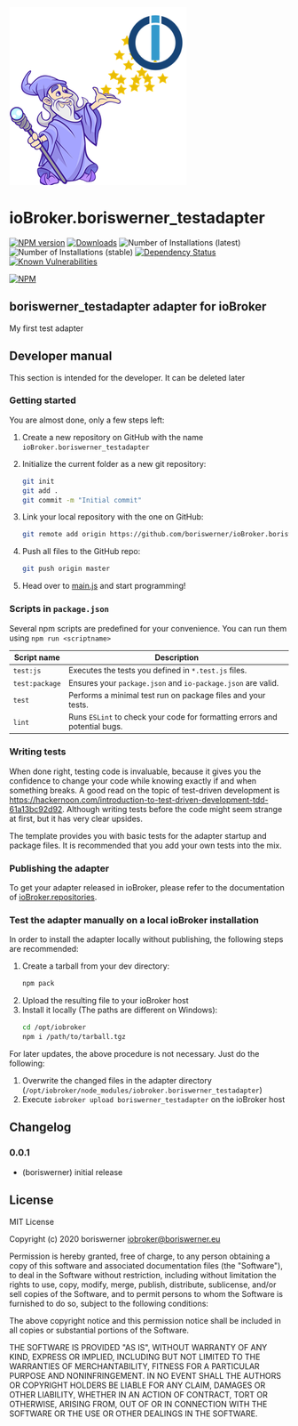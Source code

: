 ![Logo](admin/boriswerner_testadapter.png)
# ioBroker.boriswerner_testadapter

[![NPM version](http://img.shields.io/npm/v/iobroker.boriswerner_testadapter.svg)](https://www.npmjs.com/package/iobroker.boriswerner_testadapter)
[![Downloads](https://img.shields.io/npm/dm/iobroker.boriswerner_testadapter.svg)](https://www.npmjs.com/package/iobroker.boriswerner_testadapter)
![Number of Installations (latest)](http://iobroker.live/badges/boriswerner_testadapter-installed.svg)
![Number of Installations (stable)](http://iobroker.live/badges/boriswerner_testadapter-stable.svg)
[![Dependency Status](https://img.shields.io/david/boriswerner/iobroker.boriswerner_testadapter.svg)](https://david-dm.org/boriswerner/iobroker.boriswerner_testadapter)
[![Known Vulnerabilities](https://snyk.io/test/github/boriswerner/ioBroker.boriswerner_testadapter/badge.svg)](https://snyk.io/test/github/boriswerner/ioBroker.boriswerner_testadapter)

[![NPM](https://nodei.co/npm/iobroker.boriswerner_testadapter.png?downloads=true)](https://nodei.co/npm/iobroker.boriswerner_testadapter/)

## boriswerner_testadapter adapter for ioBroker

My first test adapter

## Developer manual
This section is intended for the developer. It can be deleted later

### Getting started

You are almost done, only a few steps left:
1. Create a new repository on GitHub with the name `ioBroker.boriswerner_testadapter`
1. Initialize the current folder as a new git repository:  
    ```bash
    git init
    git add .
    git commit -m "Initial commit"
    ```
1. Link your local repository with the one on GitHub:  
    ```bash
    git remote add origin https://github.com/boriswerner/ioBroker.boriswerner_testadapter
    ```

1. Push all files to the GitHub repo:  
    ```bash
    git push origin master
    ```
1. Head over to [main.js](main.js) and start programming!

### Scripts in `package.json`
Several npm scripts are predefined for your convenience. You can run them using `npm run <scriptname>`

| Script name | Description                                              |
|-------------|----------------------------------------------------------|
| `test:js`   | Executes the tests you defined in `*.test.js` files.     |
| `test:package`    | Ensures your `package.json` and `io-package.json` are valid. |
| `test` | Performs a minimal test run on package files and your tests. |
| `lint` | Runs `ESLint` to check your code for formatting errors and potential bugs. |

### Writing tests
When done right, testing code is invaluable, because it gives you the 
confidence to change your code while knowing exactly if and when 
something breaks. A good read on the topic of test-driven development 
is https://hackernoon.com/introduction-to-test-driven-development-tdd-61a13bc92d92. 
Although writing tests before the code might seem strange at first, but it has very 
clear upsides.

The template provides you with basic tests for the adapter startup and package files.
It is recommended that you add your own tests into the mix.

### Publishing the adapter
To get your adapter released in ioBroker, please refer to the documentation 
of [ioBroker.repositories](https://github.com/ioBroker/ioBroker.repositories#requirements-for-adapter-to-get-added-to-the-latest-repository).

### Test the adapter manually on a local ioBroker installation
In order to install the adapter locally without publishing, the following steps are recommended:
1. Create a tarball from your dev directory:  
    ```bash
    npm pack
    ```
1. Upload the resulting file to your ioBroker host
1. Install it locally (The paths are different on Windows):
    ```bash
    cd /opt/iobroker
    npm i /path/to/tarball.tgz
    ```

For later updates, the above procedure is not necessary. Just do the following:
1. Overwrite the changed files in the adapter directory (`/opt/iobroker/node_modules/iobroker.boriswerner_testadapter`)
1. Execute `iobroker upload boriswerner_testadapter` on the ioBroker host

## Changelog

### 0.0.1
* (boriswerner) initial release

## License
MIT License

Copyright (c) 2020 boriswerner <iobroker@boriswerner.eu>

Permission is hereby granted, free of charge, to any person obtaining a copy
of this software and associated documentation files (the "Software"), to deal
in the Software without restriction, including without limitation the rights
to use, copy, modify, merge, publish, distribute, sublicense, and/or sell
copies of the Software, and to permit persons to whom the Software is
furnished to do so, subject to the following conditions:

The above copyright notice and this permission notice shall be included in all
copies or substantial portions of the Software.

THE SOFTWARE IS PROVIDED "AS IS", WITHOUT WARRANTY OF ANY KIND, EXPRESS OR
IMPLIED, INCLUDING BUT NOT LIMITED TO THE WARRANTIES OF MERCHANTABILITY,
FITNESS FOR A PARTICULAR PURPOSE AND NONINFRINGEMENT. IN NO EVENT SHALL THE
AUTHORS OR COPYRIGHT HOLDERS BE LIABLE FOR ANY CLAIM, DAMAGES OR OTHER
LIABILITY, WHETHER IN AN ACTION OF CONTRACT, TORT OR OTHERWISE, ARISING FROM,
OUT OF OR IN CONNECTION WITH THE SOFTWARE OR THE USE OR OTHER DEALINGS IN THE
SOFTWARE.